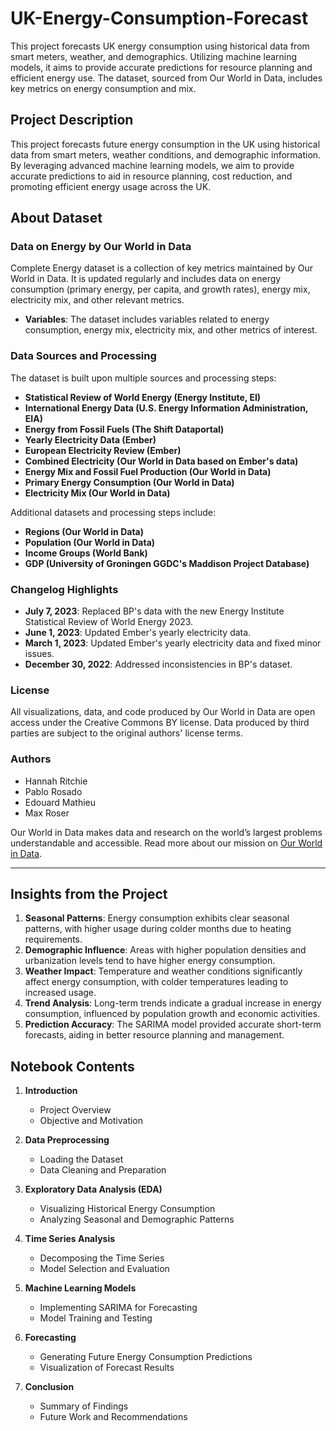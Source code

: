 # UK-Energy-Consumption-Forecast
This project forecasts UK energy consumption using historical data from smart meters, weather, and demographics. Utilizing machine learning models, it aims to provide accurate predictions for resource planning and efficient energy use. The dataset, sourced from Our World in Data, includes key metrics on energy consumption and mix.

## Project Description

This project forecasts future energy consumption in the UK using historical data from smart meters, weather conditions, and demographic information. By leveraging advanced machine learning models, we aim to provide accurate predictions to aid in resource planning, cost reduction, and promoting efficient energy usage across the UK.

## About Dataset

### Data on Energy by Our World in Data

Complete Energy dataset is a collection of key metrics maintained by Our World in Data. It is updated regularly and includes data on energy consumption (primary energy, per capita, and growth rates), energy mix, electricity mix, and other relevant metrics.

- **Variables**: The dataset includes variables related to energy consumption, energy mix, electricity mix, and other metrics of interest.

### Data Sources and Processing

The dataset is built upon multiple sources and processing steps:

- **Statistical Review of World Energy (Energy Institute, EI)**
- **International Energy Data (U.S. Energy Information Administration, EIA)**
- **Energy from Fossil Fuels (The Shift Dataportal)**
- **Yearly Electricity Data (Ember)**
- **European Electricity Review (Ember)**
- **Combined Electricity (Our World in Data based on Ember's data)**
- **Energy Mix and Fossil Fuel Production (Our World in Data)**
- **Primary Energy Consumption (Our World in Data)**
- **Electricity Mix (Our World in Data)**

Additional datasets and processing steps include:

- **Regions (Our World in Data)**
- **Population (Our World in Data)**
- **Income Groups (World Bank)**
- **GDP (University of Groningen GGDC's Maddison Project Database)**

### Changelog Highlights

- **July 7, 2023**: Replaced BP's data with the new Energy Institute Statistical Review of World Energy 2023.
- **June 1, 2023**: Updated Ember's yearly electricity data.
- **March 1, 2023**: Updated Ember's yearly electricity data and fixed minor issues.
- **December 30, 2022**: Addressed inconsistencies in BP's dataset.

### License

All visualizations, data, and code produced by Our World in Data are open access under the Creative Commons BY license. Data produced by third parties are subject to the original authors' license terms.

### Authors

- Hannah Ritchie
- Pablo Rosado
- Edouard Mathieu
- Max Roser

Our World in Data makes data and research on the world’s largest problems understandable and accessible. Read more about our mission on [Our World in Data](https://ourworldindata.org).

---

## Insights from the Project

1. **Seasonal Patterns**: Energy consumption exhibits clear seasonal patterns, with higher usage during colder months due to heating requirements.
2. **Demographic Influence**: Areas with higher population densities and urbanization levels tend to have higher energy consumption.
3. **Weather Impact**: Temperature and weather conditions significantly affect energy consumption, with colder temperatures leading to increased usage.
4. **Trend Analysis**: Long-term trends indicate a gradual increase in energy consumption, influenced by population growth and economic activities.
5. **Prediction Accuracy**: The SARIMA model provided accurate short-term forecasts, aiding in better resource planning and management.


## Notebook Contents

1. **Introduction**
   - Project Overview
   - Objective and Motivation

2. **Data Preprocessing**
   - Loading the Dataset
   - Data Cleaning and Preparation

3. **Exploratory Data Analysis (EDA)**
   - Visualizing Historical Energy Consumption
   - Analyzing Seasonal and Demographic Patterns

4. **Time Series Analysis**
   - Decomposing the Time Series
   - Model Selection and Evaluation

5. **Machine Learning Models**
   - Implementing SARIMA for Forecasting
   - Model Training and Testing

6. **Forecasting**
   - Generating Future Energy Consumption Predictions
   - Visualization of Forecast Results

7. **Conclusion**
   - Summary of Findings
   - Future Work and Recommendations
